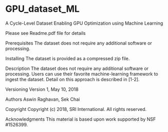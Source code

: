 # GPU_dataset_ML
A Cycle-Level Dataset Enabling GPU Optimization using Machine Learning

Please see Readme.pdf file for details


Prerequisites
The dataset does not require any additional software or processing. 

Installing
The dataset is provided as a compressed zip file.

Description
The dataset does not require any additional software or processing. Users can use their favorite machine-learning framework to ingest the dataset. Detail on this approach is described in [1-2].



Versioning
Version 1, May 10, 2018

Authors
Aswin Raghavan, Sek Chai

Copyright 
Copyright (c) 2018, SRI International. All rights reserved.

Acknowledgments
This material is based upon work supported by NSF #1526399.
